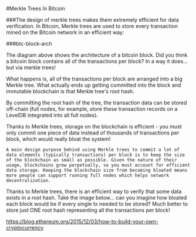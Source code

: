 #Merkle Trees In Bitcoin

###The design of merkle trees makes them extremely efficient for data verification. In Bitcoin, Merkle trees are used to store every transaction mined on the Bitcoin network in an efficient way:

###btc-block-arch

The diagram above shows the architecture of a bitcoin block. Did you think a bitcoin block contains all of the transactions per block? In a way it does... but via merkle trees!

What happens is, all of the transactions per block are arranged into a big Merkle tree. What actually ends up getting committed into the block and immutable blockchain is that Merkle tree's root hash.

By committing the root hash of the tree, the transaction data can be stored off-chain (full nodes, for example, store these transaction records on a LevelDB integrated into all full nodes).

Thanks to Merkle trees, storage on the blockchain is efficient - you must only commit one piece of data instead of thousands of transactions per block, which would really bloat the system!

    A main design purpose behind using Merkle trees to commit a lot of data elements (typically transactions) per block is to keep the size of the blockchain as small as possible. Given the nature of their usage, blockchains grow perpetually, so you must account for efficient data storage. Keeping the blockchain size from becoming bloated means more people can support running full nodes which helps network decentralization.

Thanks to Merkle trees, there is an efficient way to verify that some data exists in a root hash. Take the image below... can you imagine how bloated each block would be if every single tx needed to be stored? Much better to store just ONE root hash representing all the transactions per block!

https://blog.ethereum.org/2015/12/03/how-to-build-your-own-cryptocurrency

